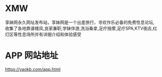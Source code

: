 # XMW
享妹网永久网址发布站，享妹网是一个出差旅行，寻欢作乐必备的免费性息论坛,收集了各地靠谱楼凤,良家兼职,学妹伴游,洗浴桑拿,足疗按摩,足疗SPA,KTV夜店,红灯区等性息场所并有详细介绍和体验感受

# APP 网站地址
https://yaokb.com/app.html
